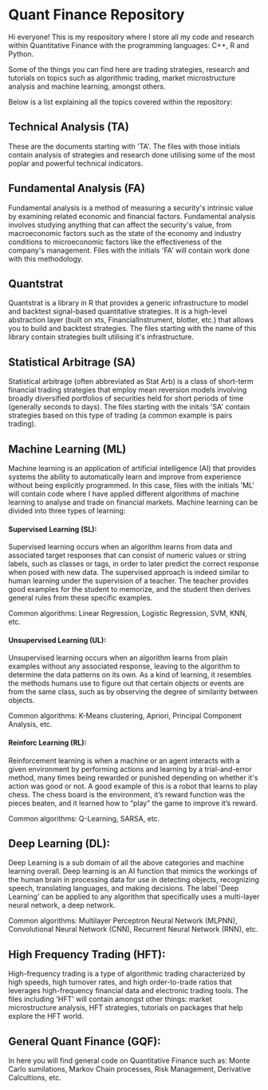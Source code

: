 # Quant Finance Repository
Hi everyone! This is my respository where I store all my code and research within Quantitative Finance with the programming languages: C++, R and Python.

Some of the things you can find here are trading strategies, research and tutorials on topics such as algorithmic trading, market microstructure analysis and machine learning, amongst others.

Below is a list explaining all the topics covered within the repository:

## Technical Analysis (TA)
These are the documents starting with 'TA'. The files with those initials contain analysis of strategies and research done utilising some of the most poplar and powerful technical indicators. 

## Fundamental Analysis (FA)
Fundamental analysis is a method of measuring a security's intrinsic value by examining related economic and financial factors. Fundamental analysis involves studying anything that can affect the security's value, from macroeconomic factors such as the state of the economy and industry conditions to microeconomic factors like the effectiveness of the company's management. Files with the initials 'FA' will contain work done with this methodology.

## Quantstrat
Quantstrat is a library in R that provides a generic infrastructure to model and backtest signal-based quantitative strategies. It is a high-level abstraction layer (built on xts, FinancialInstrument, blotter, etc.) that allows you to build and backtest strategies. The files starting with the name of this library contain strategies built utilising it's infrastructure.

## Statistical Arbitrage (SA)
Statistical arbitrage (often abbreviated as Stat Arb) is a class of short-term financial trading strategies that employ mean reversion models involving broadly diversified portfolios of securities held for short periods of time (generally seconds to days). The files starting with the initals 'SA' contain strategies based on this type of trading (a common example is pairs trading).

## Machine Learning (ML)
Machine learning is an application of artificial intelligence (AI) that provides systems the ability to automatically learn and improve from experience without being explicitly programmed. In this case, files with the initials 'ML' will contain code where I have applied different algorithms of machine learning to analyse and trade on financial markets.
Machine learning can be divided into three types of learning:

#### Supervised Learning (SL): 
Supervised learning occurs when an algorithm learns from data and associated target responses that can consist of numeric values or string labels, such as classes or tags, in order to later predict the correct response when posed with new data. The supervised approach is indeed similar to human learning under the supervision of a teacher. The teacher provides good examples for the student to memorize, and the student then derives general rules from these specific examples. 

Common algorithms: Linear Regression, Logistic Regression, SVM, KNN, etc.

#### Unsupervised Learning (UL): 
Unsupervised learning occurs when an algorithm learns from plain examples without any associated response, leaving to the algorithm to determine the data patterns on its own. As a kind of learning, it resembles the methods humans use to figure out that certain objects or events are from the same class, such as by observing the degree of similarity between objects.

Common algorithms: K-Means clustering, Apriori, Principal Component Analysis, etc.

#### Reinforc Learning (RL): 
Reinforcement learning is when a machine or an agent interacts with a given environment by performing actions and learning by a trial-and-error method, many times being rewarded or punished depending on whether it's action was good or not. A good example of this is a robot that learns to play chess. The chess board is the environment, it’s reward function was the pieces beaten, and it learned how to “play” the game to improve it’s reward.

Common algorithms: Q-Learning, SARSA, etc.

## Deep Learning (DL):
Deep Learning is a sub domain of all the above categories and machine learning overall. Deep learning is an AI function that mimics the workings of the human brain in processing data for use in detecting objects, recognizing speech, translating languages, and making decisions. The label 'Deep Learning' can be applied to any algorithm that specifically uses a multi-layer neural network, a deep network.

Common algorithms: Multilayer Perceptron Neural Network (MLPNN), Convolutional Neural Network (CNN), Recurrent Neural Network (RNN), etc.

## High Frequency Trading (HFT):
High-frequency trading is a type of algorithmic trading characterized by high speeds, high turnover rates, and high order-to-trade ratios that leverages high-frequency financial data and electronic trading tools. The files including 'HFT' will contain amongst other things: market microstructure analysis, HFT strategies, tutorials on packages that help explore the HFT world.

## General Quant Finance (GQF):
In here you will find general code on Quantitative Finance such as: Monte Carlo sumilations, Markov Chain processes, Risk Management, Derivative Calcultions, etc.
